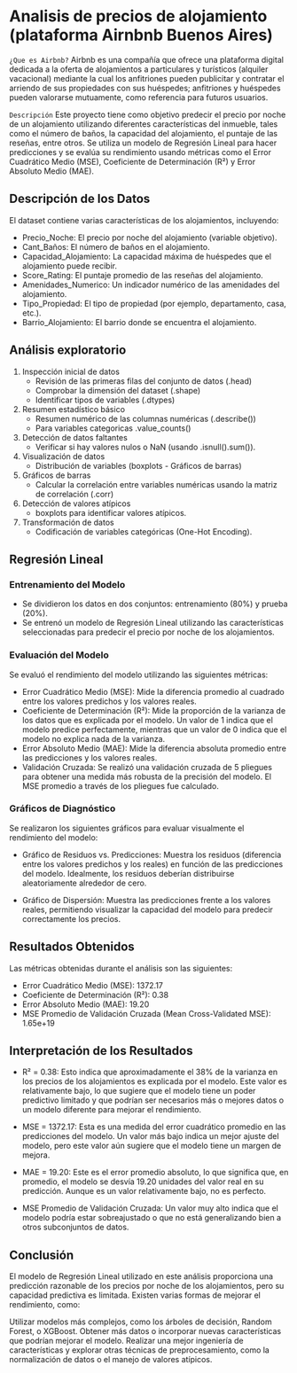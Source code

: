 # Analisis de precios de alojamiento (plataforma Airnbnb Buenos Aires)
`¿Que es Airbnb?` Airbnb es una compañía que ofrece una plataforma digital dedicada a la oferta de alojamientos a particulares y turísticos (alquiler vacacional) mediante la cual los anfitriones pueden publicitar y contratar el arriendo de sus propiedades con sus huéspedes; anfitriones y huéspedes pueden valorarse mutuamente, como referencia para futuros usuarios.

`Descripción` Este proyecto tiene como objetivo predecir el precio por noche de un alojamiento utilizando diferentes características del inmueble, tales como el número de baños, la capacidad del alojamiento, el puntaje de las reseñas, entre otros. Se utiliza un modelo de Regresión Lineal para hacer predicciones y se evalúa su rendimiento usando métricas como el Error Cuadrático Medio (MSE), Coeficiente de Determinación (R²) y Error Absoluto Medio (MAE).
## Descripción de los Datos
El dataset contiene varias características de los alojamientos, incluyendo:

- Precio_Noche: El precio por noche del alojamiento (variable objetivo).
- Cant_Baños: El número de baños en el alojamiento.
- Capacidad_Alojamiento: La capacidad máxima de huéspedes que el alojamiento puede recibir.
- Score_Rating: El puntaje promedio de las reseñas del alojamiento.
- Amenidades_Numerico: Un indicador numérico de las amenidades del alojamiento.
- Tipo_Propiedad: El tipo de propiedad (por ejemplo, departamento, casa, etc.).
- Barrio_Alojamiento: El barrio donde se encuentra el alojamiento.


## Análisis exploratorio 
1. Inspección inicial de datos
    - Revisión de las primeras filas del conjunto de datos (.head)
    - Comprobar la dimensión del dataset (.shape)
    - Identificar tipos de variables (.dtypes)
2. Resumen estadístico básico
    - Resumen numérico de las columnas numéricas (.describe())
    - Para variables categoricas .value_counts() 
3. Detección de datos faltantes
    - Verificar si hay valores nulos o NaN (usando .isnull().sum()).
4. Visualización de datos
    - Distribución de variables (boxplots - Gráficos de barras)
5. Gráficos de barras
    - Calcular la correlación entre variables numéricas usando la matriz de correlación (.corr)
6. Detección de valores atípicos
    - boxplots para identificar valores atípicos.
7. Transformación de datos
    - Codificación de variables categóricas (One-Hot Encoding).

## Regresión Lineal
### Entrenamiento del Modelo 
- Se dividieron los datos en dos conjuntos: entrenamiento (80%) y prueba (20%).
- Se entrenó un modelo de Regresión Lineal utilizando las características seleccionadas para predecir el precio por noche de los alojamientos.
### Evaluación del Modelo
Se evaluó el rendimiento del modelo utilizando las siguientes métricas:
- Error Cuadrático Medio (MSE): Mide la diferencia promedio al cuadrado entre los valores predichos y los valores reales.
- Coeficiente de Determinación (R²): Mide la proporción de la varianza de los datos que es explicada por el modelo. Un valor de 1 indica que el modelo predice perfectamente, mientras que un valor de 0 indica que el modelo no explica nada de la varianza.
- Error Absoluto Medio (MAE): Mide la diferencia absoluta promedio entre las predicciones y los valores reales.
- Validación Cruzada: Se realizó una validación cruzada de 5 pliegues para obtener una medida más robusta de la precisión del modelo. El MSE promedio a través de los pliegues fue calculado.

### Gráficos de Diagnóstico
Se realizaron los siguientes gráficos para evaluar visualmente el rendimiento del modelo:

- Gráfico de Residuos vs. Predicciones: Muestra los residuos (diferencia entre los valores predichos y los reales) en función de las predicciones del modelo. Idealmente, los residuos deberían distribuirse aleatoriamente alrededor de cero.

- Gráfico de Dispersión: Muestra las predicciones frente a los valores reales, permitiendo visualizar la capacidad del modelo para predecir correctamente los precios.

## Resultados Obtenidos
Las métricas obtenidas durante el análisis son las siguientes:

- Error Cuadrático Medio (MSE): 1372.17
- Coeficiente de Determinación (R²): 0.38
- Error Absoluto Medio (MAE): 19.20
- MSE Promedio de Validación Cruzada (Mean Cross-Validated MSE): 1.65e+19

## Interpretación de los Resultados
- R² = 0.38: Esto indica que aproximadamente el 38% de la varianza en los precios de los alojamientos es explicada por el modelo. Este valor es relativamente bajo, lo que sugiere que el modelo tiene un poder predictivo limitado y que podrían ser necesarios más o mejores datos o un modelo diferente para mejorar el rendimiento.

- MSE = 1372.17: Esta es una medida del error cuadrático promedio en las predicciones del modelo. Un valor más bajo indica un mejor ajuste del modelo, pero este valor aún sugiere que el modelo tiene un margen de mejora.

- MAE = 19.20: Este es el error promedio absoluto, lo que significa que, en promedio, el modelo se desvía 19.20 unidades del valor real en su predicción. Aunque es un valor relativamente bajo, no es perfecto.

- MSE Promedio de Validación Cruzada: Un valor muy alto indica que el modelo podría estar sobreajustado o que no está generalizando bien a otros subconjuntos de datos.

## Conclusión
El modelo de Regresión Lineal utilizado en este análisis proporciona una predicción razonable de los precios por noche de los alojamientos, pero su capacidad predictiva es limitada. Existen varias formas de mejorar el rendimiento, como:

Utilizar modelos más complejos, como los árboles de decisión, Random Forest, o XGBoost.
Obtener más datos o incorporar nuevas características que podrían mejorar el modelo.
Realizar una mejor ingeniería de características y explorar otras técnicas de preprocesamiento, como la normalización de datos o el manejo de valores atípicos.